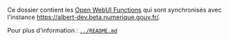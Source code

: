 Ce dossier contient les [Open WebUI Functions](https://docs.openwebui.com/features/plugin/functions/) qui sont synchronisés avec l'instance <https://albert-dev.beta.numerique.gouv.fr/>.

Pour plus d'information : [`../README.md`](../README.md)
